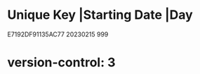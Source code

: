 # Unique Key        |Starting Date |Day
  E7192DF91135AC77   20230215       999
# version-control: 3
